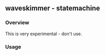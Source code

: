 ## waveskimmer - statemachine

### Overview

This is very experimental - don't use. 

### Usage




